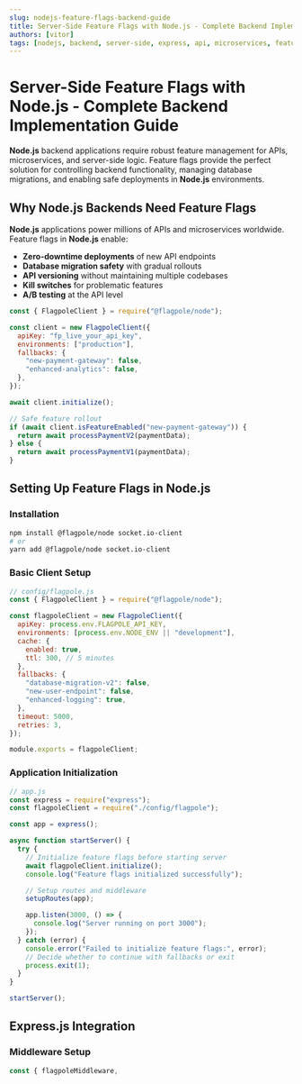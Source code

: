 ```yaml
---
slug: nodejs-feature-flags-backend-guide
title: Server-Side Feature Flags with Node.js - Complete Backend Implementation Guide
authors: [vitor]
tags: [nodejs, backend, server-side, express, api, microservices, feature-flags]
---
```


# Server-Side Feature Flags with Node.js - Complete Backend Implementation Guide

**Node.js** backend applications require robust feature management for APIs, microservices, and server-side logic. Feature flags provide the perfect solution for controlling backend functionality, managing database migrations, and enabling safe deployments in **Node.js** environments.

## Why Node.js Backends Need Feature Flags

**Node.js** applications power millions of APIs and microservices worldwide. Feature flags in **Node.js** enable:

- **Zero-downtime deployments** of new API endpoints
- **Database migration safety** with gradual rollouts
- **API versioning** without maintaining multiple codebases
- **Kill switches** for problematic features
- **A/B testing** at the API level

```javascript
const { FlagpoleClient } = require("@flagpole/node");

const client = new FlagpoleClient({
  apiKey: "fp_live_your_api_key",
  environments: ["production"],
  fallbacks: {
    "new-payment-gateway": false,
    "enhanced-analytics": false,
  },
});

await client.initialize();

// Safe feature rollout
if (await client.isFeatureEnabled("new-payment-gateway")) {
  return await processPaymentV2(paymentData);
} else {
  return await processPaymentV1(paymentData);
}
```

<!-- truncate -->

## Setting Up Feature Flags in Node.js

### Installation

```bash
npm install @flagpole/node socket.io-client
# or
yarn add @flagpole/node socket.io-client
```

### Basic Client Setup

```javascript
// config/flagpole.js
const { FlagpoleClient } = require("@flagpole/node");

const flagpoleClient = new FlagpoleClient({
  apiKey: process.env.FLAGPOLE_API_KEY,
  environments: [process.env.NODE_ENV || "development"],
  cache: {
    enabled: true,
    ttl: 300, // 5 minutes
  },
  fallbacks: {
    "database-migration-v2": false,
    "new-user-endpoint": false,
    "enhanced-logging": true,
  },
  timeout: 5000,
  retries: 3,
});

module.exports = flagpoleClient;
```

### Application Initialization

```javascript
// app.js
const express = require("express");
const flagpoleClient = require("./config/flagpole");

const app = express();

async function startServer() {
  try {
    // Initialize feature flags before starting server
    await flagpoleClient.initialize();
    console.log("Feature flags initialized successfully");

    // Setup routes and middleware
    setupRoutes(app);

    app.listen(3000, () => {
      console.log("Server running on port 3000");
    });
  } catch (error) {
    console.error("Failed to initialize feature flags:", error);
    // Decide whether to continue with fallbacks or exit
    process.exit(1);
  }
}

startServer();
```

## Express.js Integration

### Middleware Setup

```javascript
const { flagpoleMiddleware,
```
